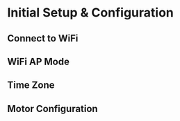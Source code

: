 # Initial Setup & Configuration

## Connect to WiFi

## WiFi AP Mode

## Time Zone

## Motor Configuration
